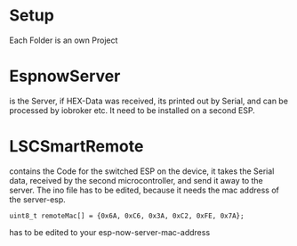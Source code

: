 
# Setup

Each Folder is an own Project

# EspnowServer
is the Server, if HEX-Data was received, its printed out by Serial, and can be processed by iobroker etc. It need to be installed on a second ESP.

# LSCSmartRemote
contains the Code for the switched ESP on the device, it takes the Serial data, received by the second microcontroller, and send it away to the server. The ino file has to be edited, because it needs the mac address of the server-esp.

`uint8_t remoteMac[] = {0x6A, 0xC6, 0x3A, 0xC2, 0xFE, 0x7A};`

has to be edited to your esp-now-server-mac-address
